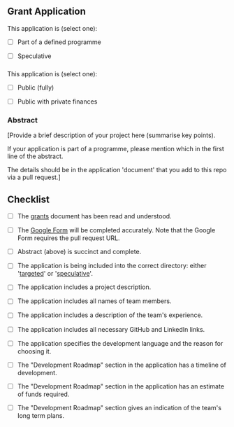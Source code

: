 ## Grant Application

This application is (select one):
- [ ] Part of a defined programme
- [ ] Speculative


###

This application is (select one):
- [ ] Public (fully)
- [ ] Public with private finances


### Abstract

[Provide a brief description of your project here (summarise key points). 

If your application is part of a programme, please mention which in the first line of the abstract.

The details should be in the application 'document' that you add to this repo via a pull request.]


## Checklist
- [ ] The [grants](https://github.com/w3f/Web3-collaboration/blob/master/grants/grants.md) document has been read and understood.
- [ ] The [Google Form](https://docs.google.com/forms/d/e/1FAIpQLSfMfjiRmDQDRk-4OhNASM6BAKii7rz_B1jWtbCPkUh6N7M2ww/viewform) will be completed accurately. Note that the Google Form requires the pull request URL.
- [ ] Abstract (above) is succinct and complete.
- [ ] The application is being included into the correct directory: either '[targeted](https://github.com/w3f/Web3-collaboration/tree/master/grants/targeted)' or '[speculative](https://github.com/w3f/Web3-collaboration/tree/master/grants/speculative)'.
- [ ] The application includes a project description.
- [ ] The application includes all names of team members.
- [ ] The application includes a description of the team's experience.
- [ ] The application includes all necessary GitHub and LinkedIn links.
- [ ] The application specifies the development language and the reason for choosing it.
- [ ] The "Development Roadmap" section in the application has a timeline of development.
- [ ] The "Development Roadmap" section in the application has an estimate of funds required.
- [ ] The "Development Roadmap" section gives an indication of the team's long term plans.



